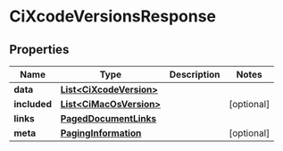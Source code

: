 

# CiXcodeVersionsResponse


## Properties

| Name | Type | Description | Notes |
|------------ | ------------- | ------------- | -------------|
|**data** | [**List&lt;CiXcodeVersion&gt;**](CiXcodeVersion.md) |  |  |
|**included** | [**List&lt;CiMacOsVersion&gt;**](CiMacOsVersion.md) |  |  [optional] |
|**links** | [**PagedDocumentLinks**](PagedDocumentLinks.md) |  |  |
|**meta** | [**PagingInformation**](PagingInformation.md) |  |  [optional] |



